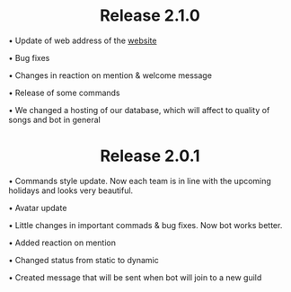 <h1 align="center">Release 2.1.0</h1>

• Update of web address of the [website](https://miffie.tk)

• Bug fixes

• Changes in reaction on mention & welcome message

• Release of some commands

• We changed a hosting of our database, which will affect to quality of songs and bot in general

<h1 align="center">Release 2.0.1</h1>

• Commands style update. Now each team is in line with the upcoming holidays and looks very beautiful.

• Avatar update

• Little changes in important commads & bug fixes. Now bot works better.

• Added reaction on mention

• Changed status from static to dynamic

• Created message that will be sent when bot will join to a new guild